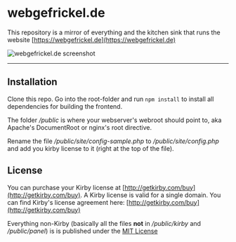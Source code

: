 # webgefrickel.de

This repository is a mirror of everything and the kitchen sink that runs the website [https://webgefrickel.de](https://webgefrickel.de)

![webgefrickel.de screenshot](https://webgefrickel.de/assets/img/preview.png?raw=1)

---

## Installation

Clone this repo. Go into the root-folder and run `npm install` to install all dependencies for building the frontend.

The folder */public* is where your webserver's webroot should point to, aka Apache's DocumentRoot or nginx's root directive.

Rename the file */public/site/config-sample.php* to */public/site/config.php* and add you kirby license to it (right at the top of the file).

## License

You can purchase your Kirby license at [http://getkirby.com/buy](http://getkirby.com/buy). A Kirby license is valid for a single domain. You can find Kirby's license agreement here: [http://getkirby.com/buy](http://getkirby.com/buy)

Everything non-Kirby (basically all the files **not** in */public/kirby* and */public/panel*) is is published under the [MIT License](LICENSE.md)
